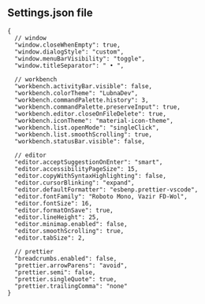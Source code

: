 ## Settings.json file

    {
      // window
      "window.closeWhenEmpty": true,
      "window.dialogStyle": "custom",
      "window.menuBarVisibility": "toggle",
      "window.titleSeparator": " • ",

      // workbench
      "workbench.activityBar.visible": false,
      "workbench.colorTheme": "LubnaDev",
      "workbench.commandPalette.history": 3,
      "workbench.commandPalette.preserveInput": true,
      "workbench.editor.closeOnFileDelete": true,
      "workbench.iconTheme": "material-icon-theme",
      "workbench.list.openMode": "singleClick",
      "workbench.list.smoothScrolling": true,
      "workbench.statusBar.visible": false,

      // editor
      "editor.acceptSuggestionOnEnter": "smart",
      "editor.accessibilityPageSize": 15,
      "editor.copyWithSyntaxHighlighting": false,
      "editor.cursorBlinking": "expand",
      "editor.defaultFormatter": "esbenp.prettier-vscode",
      "editor.fontFamily": "Roboto Mono, Vazir FD-Wol",
      "editor.fontSize": 16,
      "editor.formatOnSave": true,
      "editor.lineHeight": 25,
      "editor.minimap.enabled": false,
      "editor.smoothScrolling": true,
      "editor.tabSize": 2,

      // prettier
      "breadcrumbs.enabled": false,
      "prettier.arrowParens": "avoid",
      "prettier.semi": false,
      "prettier.singleQuote": true,
      "prettier.trailingComma": "none"
    }
